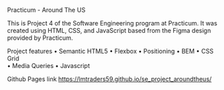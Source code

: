 Practicum - Around The US

This is Project 4 of the Software Engineering program at Practicum. It was created using HTML, CSS, and JavaScript based from the Figma design provided by Practicum.

Project features
• Semantic HTML5
• Flexbox
• Positioning
• BEM
• CSS Grid  
• Media Queries
• Javascript

Github Pages link
https://lmtraders59.github.io/se_project_aroundtheus/
